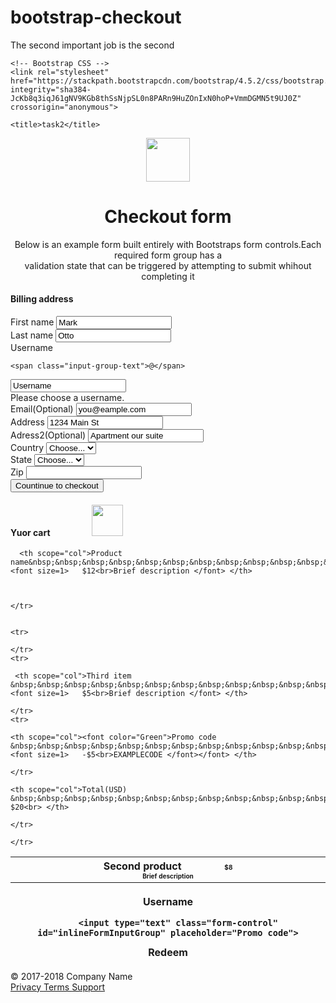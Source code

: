 # bootstrap-checkout
The second important job is the second
<!doctype html>
<html lang="en">
  <head>
    <!-- Required meta tags -->
    <meta charset="utf-8">
    <meta name="viewport" content="width=device-width, initial-scale=1, shrink-to-fit=no">

    <!-- Bootstrap CSS -->
    <link rel="stylesheet" href="https://stackpath.bootstrapcdn.com/bootstrap/4.5.2/css/bootstrap.min.css" integrity="sha384-JcKb8q3iqJ61gNV9KGb8thSsNjpSL0n8PARn9HuZOnIxN0hoP+VmmDGMN5t9UJ0Z" crossorigin="anonymous">

    <title>task2</title>
  </head>
  <body>
   <P Align="center" >
 <img src="D:\ggg.png" width="70" height="70" alt="" ><br> 
 <h1 Align="center">Checkout form</h1></P>
<P Align="center" >Below is an example form built entirely with Bootstraps form controls.Each required form group has a<br> validation state that can be triggered by attempting to submit whihout completing it</p>

<div class="container mt-5 mb- 4" >
  <div class="row" >
 <div class="col-md-6 mb-3">
<form  >
<div class="form-row" >
<h4>Billing address </h4>
</div>

  <div class="form-row" >
    <div class="col-md-6 mb-3">
      <label for="validationDefault01">First name</label>
      <input type="text" class="form-control" id="validationDefault01" value="Mark" required>
    </div>
    <div class="col-md-6 mb-3">
      <label for="validationDefault02">Last name</label>
      <input type="text" class="form-control" id="validationDefault02" value="Otto" required>
    </div>
  </div>

<div class="form-row" >
<div class="col-md-12 mb-3">
<label for="validationDefault01">Username</label>
    <div class="input-group input-group-sm">

  <div class="input-group-prepend">
 
    <span class="input-group-text">@</span>
  </div>
  <input type="text" class="form-control fix-rounded-right" id="validationDefault01" value="Username"  required>
  <div class="invalid-feedback">
    Please choose a username.
  </div>
</div>
  </div>
</div>

 <div class="form-row" >
    <div class="col-md-12 mb-3">
      <label for="validationDefault01">Email(Optional)</label>
      <input type="text" class="form-control" id="validationDefault01" value="you@eample.com" required>
    </div>
    
  </div>
 <div class="form-row" >
    <div class="col-md-12 mb-3">
      <label for="validationDefault01">Address</label>
      <input type="text" class="form-control" id="validationDefault01" value="1234 Main St" required>
    </div>
    
  </div>
 <div class="form-row" >
    <div class="col-md-12 mb-3">
      <label for="validationDefault01">Adress2(Optional)</label>
      <input type="text" class="form-control" id="validationDefault01" value="Apartment our suite" required>
    </div>
    
  </div>
  <div class="form-row">
    

<div class="col-md-5 mb-3">
      <label for="validationDefault04">Country</label>
      <select class="custom-select" id="validationDefault04" required>
        <option selected disabled value="">Choose...</option>
        <option>...</option>
      </select>
    </div>
    <div class="col-md-5 mb-3">
      <label for="validationDefault04">State</label>
      <select class="custom-select" id="validationDefault04" required>
        <option selected disabled value="">Choose...</option>
        <option>...</option>
      </select>
    </div>
    <div class="col-md-2 mb-3">
      <label for="validationDefault05">Zip</label>
      <input type="text" class="form-control" id="validationDefault05" required>
    </div>
  </div>
<div class="form-row" >
   <div class="col-md-12 mb-3">
   <!-- button class="btn btn-primary" type="submit" class="form-control">Countinue to checkout</button> -->
<button type="button" class="btn btn-primary btn-lg btn-block">Countinue to checkout </button>
    </div>
</div>
</form>
</div>

<div class="col-md-6 mb-3">
<h4>Yuor cart &nbsp;&nbsp;&nbsp;&nbsp;&nbsp;&nbsp;&nbsp;&nbsp;&nbsp;&nbsp;&nbsp;&nbsp;&nbsp;&nbsp;&nbsp;&nbsp;&nbsp;&nbsp  <img src="D:\tt.png" width="50" height="50" alt="" ></h4>

<div class="row" >
<div class="col-md-6 mb-3">
<table class="table table-bordered" >
  <thead>
    <tr>
      
      <th scope="col">Product name&nbsp;&nbsp;&nbsp;&nbsp;&nbsp;&nbsp;&nbsp;&nbsp;&nbsp;&nbsp;&nbsp;&nbsp;&nbsp;&nbsp;&nbsp;&nbsp;&nbsp;&nbsp         <font size=1>   $12<br>Brief description </font> </th>
        

      
    </tr>
  
  
    <tr>
<th scope="col">Second product &nbsp;&nbsp;&nbsp;&nbsp;&nbsp;&nbsp;&nbsp;&nbsp;&nbsp;&nbsp;&nbsp;&nbsp;&nbsp;&nbsp        <font size=1>   $8<br>Brief description </font> </th>
      
      
    </tr>
    <tr>
      
     <th scope="col">Third item &nbsp;&nbsp;&nbsp;&nbsp;&nbsp;&nbsp;&nbsp;&nbsp;&nbsp;&nbsp;&nbsp;&nbsp;&nbsp;&nbsp;&nbsp;&nbsp;&nbsp;&nbsp;&nbsp;&nbsp;&nbsp;&nbsp;&nbsp;&nbsp         <font size=1>   $5<br>Brief description </font> </th>
      
    </tr>
    <tr>
      
    <th scope="col"><font color="Green">Promo code &nbsp;&nbsp;&nbsp;&nbsp;&nbsp;&nbsp;&nbsp;&nbsp;&nbsp;&nbsp;&nbsp;&nbsp;&nbsp;&nbsp;&nbsp;&nbsp;&nbsp;&nbsp;&nbsp;&nbsp;&nbsp         <font size=1>   -$5<br>EXAMPLECODE </font></font> </th>
     
    </tr>

   <tr>
      
    <th scope="col">Total(USD) &nbsp;&nbsp;&nbsp;&nbsp;&nbsp;&nbsp;&nbsp;&nbsp;&nbsp;&nbsp;&nbsp;&nbsp;&nbsp;&nbsp;&nbsp;&nbsp;&nbsp;&nbsp;&nbsp;&nbsp;&nbsp;&nbsp            $20<br> </th>
     
    </tr>

   <tr>
      <div class="row" >
<div class="col-md-5"> 
   
  <th scope="col">
    
<label class="sr-only" for="inlineFormInputGroup">Username</label>
      <div class="input-group mb-2">
        <div class="input-group-prepend">
         
        <input type="text" class="form-control" id="inlineFormInputGroup" placeholder="Promo code">
 <div class="input-group-text">Redeem</div>
        </div>
      </div>
    </div>

  </th>
</div>
     
 
  </div>

    </tr>
</thead>

</table>
</div>
  </div>
 </div>
 </div>

<!-- Footer -->
<footer class="page-footer font-small teal pt-4">

  
  <div class="footer-copyright text-center py-3">© 2017-2018 Company Name<br>
    <a href="https://mdbootstrap.com/">Privacy </a>
 <a href="https://mdbootstrap.com/">Terms </a>
 <a href="https://mdbootstrap.com/">Support</a>
  </div>
  <!-- Copyright -->

</footer>
<!-- Footer -->
    <!-- Optional JavaScript -->
    <!-- jQuery first, then Popper.js, then Bootstrap JS -->
    <script src="https://code.jquery.com/jquery-3.5.1.slim.min.js" integrity="sha384-DfXdz2htPH0lsSSs5nCTpuj/zy4C+OGpamoFVy38MVBnE+IbbVYUew+OrCXaRkfj" crossorigin="anonymous"></script>
    <script src="https://cdn.jsdelivr.net/npm/popper.js@1.16.1/dist/umd/popper.min.js" integrity="sha384-9/reFTGAW83EW2RDu2S0VKaIzap3H66lZH81PoYlFhbGU+6BZp6G7niu735Sk7lN" crossorigin="anonymous"></script>
    <script src="https://stackpath.bootstrapcdn.com/bootstrap/4.5.2/js/bootstrap.min.js" integrity="sha384-B4gt1jrGC7Jh4AgTPSdUtOBvfO8shuf57BaghqFfPlYxofvL8/KUEfYiJOMMV+rV" crossorigin="anonymous"></script>
  </body>
</html>
